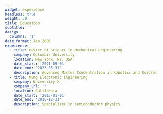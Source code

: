 ```yaml
---
widget: experience
headless: true
weight: 30
title: Education
subtitle: ''
design:
  columns: '1'
date_format: Jan 2006
experience:
  - title: Master of Science in Mechanical Engineering
    company: Columbia University
    location: New York, NY, USA
    date_start: '2021-09-01'
    date_end: '2023-05-31'
    description: Advanced Master Concentration in Robotics and Control, GPA: 3.9/4.0 Coursework: Intro to Robotics, Robotics Studio (A+), Evolution Algorithm, Data Science, Robot Learning, Deep Learning (A+), Natural Language Processing, Reinforcement Learning (In progress)
  - title: MEng Electronic Engineering
    company: University X
    company_url: ''
    location: California
    date_start: '2016-01-01'
    date_end: '2016-12-31'
    description: Specialized in semiconductor physics.
---
```

